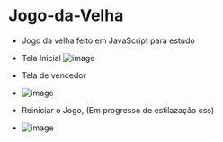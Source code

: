 # Jogo-da-Velha

- Jogo da velha feito em JavaScript para estudo
- Tela Inicial
![image](https://user-images.githubusercontent.com/38814895/197667245-23afcf07-f0a0-4e2e-a733-192ea1fd1fdb.png)

- Tela de vencedor
- ![image](https://user-images.githubusercontent.com/38814895/197667331-755363a2-9dce-4645-9a65-717a3a280b3a.png)

- Reiniciar o Jogo, (Em progresso de estilazação css)
- ![image](https://user-images.githubusercontent.com/38814895/197667400-e55657a9-ce79-4e85-8fb5-d8f72382e33a.png)

